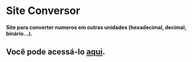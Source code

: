 # Site Conversor
#### Site para converter numeros em outras unidades (hexadecimal, decimal, binário...).
## Você pode acessá-lo [aqui]().
